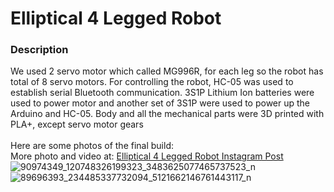 # Elliptical 4 Legged Robot
### Description
We used 2 servo motor which called MG996R, for each leg so the robot has total of 8 servo motors. For controlling the robot, HC-05 was used to establish serial Bluetooth communication. 3S1P Lithium Ion batteries were used to power motor and another set of 3S1P were used to power up the Arduino and HC-05. Body and all the mechanical parts were 3D printed with PLA+, except servo motor gears<br><br>
Here are some photos of the final build:<br>
More photo and video at: <a href="https://www.instagram.com/p/B-FwUybn04k/">Elliptical 4 Legged Robot Instagram Post</a>
![90974349_120748326199323_3483625077465737523_n](https://user-images.githubusercontent.com/30238276/77662106-807cf980-6f8c-11ea-972f-ec530d33b520.jpg)
![89696393_234485337732094_5121662146761443117_n](https://user-images.githubusercontent.com/30238276/77662168-925e9c80-6f8c-11ea-8a28-ad81e07eb34f.jpg)

